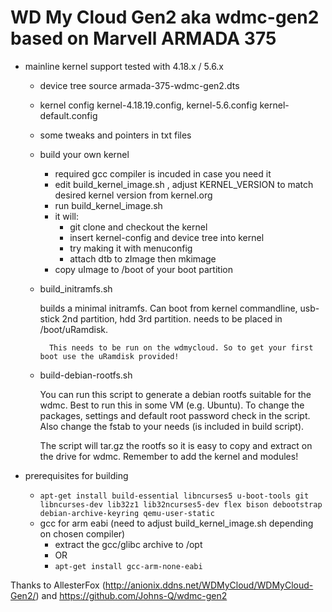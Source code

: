 # WD My Cloud Gen2 aka wdmc-gen2 based on Marvell ARMADA 375 ##

* mainline kernel support
	tested with 4.18.x / 5.6.x
	- device tree source
		armada-375-wdmc-gen2.dts
	- kernel config
		kernel-4.18.19.config, kernel-5.6.config kernel-default.config
	- some tweaks and pointers in txt files
	- build your own kernel
		- required gcc compiler is incuded in case you need it
		- edit build_kernel_image.sh , adjust KERNEL_VERSION to match desired kernel version from kernel.org
		- run build_kernel_image.sh
		- it will:
			- git clone and checkout the kernel 
			- insert kernel-config and device tree into kernel
			- try making it with menuconfig 
			- attach dtb to zImage then mkimage
		- copy uImage to /boot of your boot partition

	- build_initramfs.sh
		
		builds a minimal initramfs.  Can boot from kernel commandline,
		usb-stick 2nd partition, hdd 3rd partition.
		needs to be placed in /boot/uRamdisk.

        	This needs to be run on the wdmycloud. So to get your first boot use the uRamdisk provided!
	- build-debian-rootfs.sh
		
		You can run this script to generate a debian rootfs suitable for the wdmc. Best to run this in some VM (e.g. Ubuntu).
		To change the packages, settings and default root password check in the script. Also change the fstab to your needs (is included in build script).
		
		The script will tar.gz the rootfs so it is easy to copy and extract on the drive for wdmc. Remember to add the kernel and modules!
		
* prerequisites for building 
	- `apt-get install build-essential libncurses5 u-boot-tools git libncurses-dev lib32z1 lib32ncurses5-dev flex bison debootstrap debian-archive-keyring qemu-user-static`
	- gcc for arm eabi (need to adjust build_kernel_image.sh depending on chosen compiler)
		- extract the gcc/glibc archive to /opt
		- OR
		- `apt-get install gcc-arm-none-eabi`

		
Thanks to AllesterFox (http://anionix.ddns.net/WDMyCloud/WDMyCloud-Gen2/) and https://github.com/Johns-Q/wdmc-gen2
